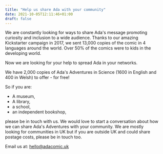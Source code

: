 ```yaml
---
title: "Help us share Ada with your community"
date: 2021-10-05T12:11:46+01:00
draft: false
---
```


We are constantly looking for ways to share Ada's message promoting curiosity and inclusion to a wide audience. Thanks to our amazing Kickstarter campaign in 2017, we sent 13,000 copies of the comic in 4 languages around the world. Over 50% of the comics were to kids in the developing world.

Now we are looking for your help to spread Ada in your networks.

We have 2,000 copies of Ada's Adventures in Science (1600 in English and 400 in Welsh) to offer - for free!

So if you are:

- A museum,
- A library,
- a school,
- an independent bookshop,

please be in touch with us. We would love to start a conversation about how we can share Ada's Adventures with your community. We are mostly looking for communities in UK but if you are outside UK and could share postage costs, please be in touch too.

Email us at: hello@adacomic.uk
